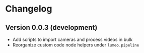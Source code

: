 # Changelog

## Version 0.0.3 (development)

- Add scripts to import cameras and process videos in bulk
- Reorganize custom code node helpers under `lumeo.pipeline`
